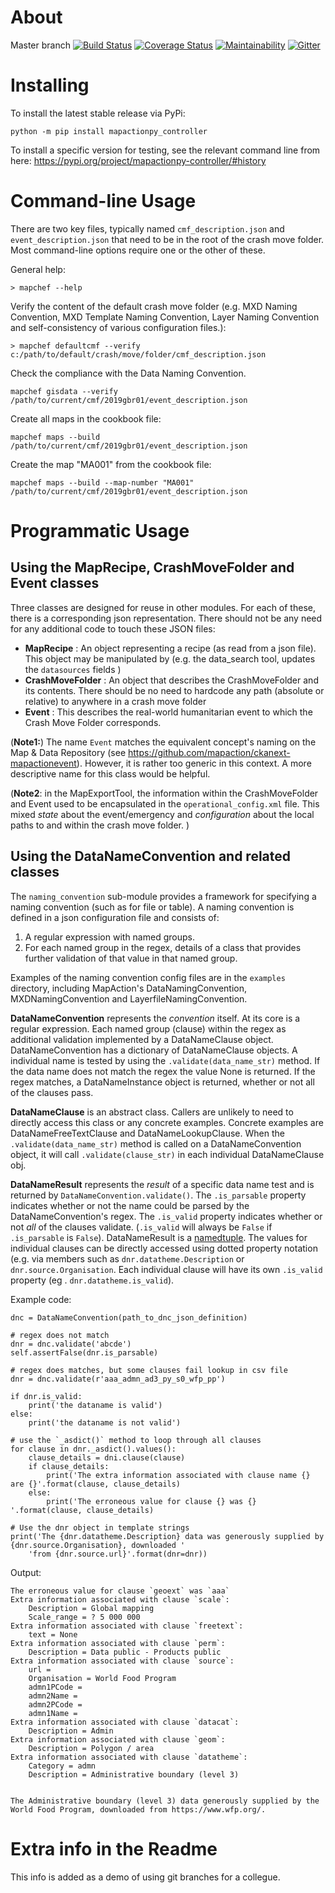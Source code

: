 About
=====

Master branch [![Build Status](https://travis-ci.com/mapaction/mapactionpy_controller.svg?branch=master)](https://travis-ci.com/mapaction/mapactionpy_controller) [![Coverage Status](https://coveralls.io/repos/github/mapaction/mapactionpy_controller/badge.svg?branch=master)](https://coveralls.io/github/mapaction/mapactionpy_controller?branch=master)
[![Maintainability](https://api.codeclimate.com/v1/badges/2cd96643c21a0cedaa57/maintainability)](https://codeclimate.com/github/mapaction/mapactionpy_controller/maintainability)
[![Gitter](https://badges.gitter.im/mapaction/gsoc-ideas.svg)](https://gitter.im/mapaction/gsoc-ideas?utm_source=badge&utm_medium=badge&utm_campaign=pr-badge)

Installing
==========
To install the latest stable release via PyPi:
```
python -m pip install mapactionpy_controller
```

To install a specific version for testing, see the relevant command line from here:
https://pypi.org/project/mapactionpy-controller/#history


Command-line Usage
==========
There are two key files, typically named `cmf_description.json` and `event_description.json` that need to be in the root of the crash move folder. Most command-line options require one or the other of these.

General help:
```
> mapchef --help
```

Verify the content of the default crash move folder (e.g. MXD Naming Convention, MXD Template Naming Convention, Layer Naming Convention and self-consistency of various configuration files.):
```
> mapchef defaultcmf --verify c:/path/to/default/crash/move/folder/cmf_description.json
```

Check the compliance with the Data Naming Convention.
```
mapchef gisdata --verify /path/to/current/cmf/2019gbr01/event_description.json
```

Create all maps in the cookbook file:
```
mapchef maps --build /path/to/current/cmf/2019gbr01/event_description.json
```

Create the map "MA001" from the cookbook file:
```
mapchef maps --build --map-number "MA001" /path/to/current/cmf/2019gbr01/event_description.json
```

Programmatic Usage
=====
Using the MapRecipe, CrashMoveFolder and Event classes
----
Three classes are designed for reuse in other modules. For each of these, there is a corresponding json representation. There should not be any need for any additional code to touch these JSON files:

* **MapRecipe** : An object representing a recipe (as read from a json file).  
This object may be manipulated by 
(e.g. the data_search tool, updates the `datasources` fields )
* **CrashMoveFolder** : An object that describes the CrashMoveFolder and its contents. There should be no need to hardcode any path (absolute or relative) to anywhere in a crash move folder
* **Event** : This describes the real-world humanitarian event to which the Crash Move Folder corresponds.

(**Note1:**) The name `Event` matches the equivalent concept's naming on the Map & Data Repository (see https://github.com/mapaction/ckanext-mapactionevent). However, it is rather too generic in this context. A more descriptive name for this class would be helpful.

(**Note2**: in the MapExportTool, the information within the CrashMoveFolder and Event used to be encapsulated in the `operational_config.xml` file. This mixed _state_ about the event/emergency and _configuration_ about the local paths to and within the crash move folder.  )


Using the DataNameConvention and related classes
----
The `naming_convention` sub-module provides a framework for specifying a naming convention (such as for file or table). A naming convention is defined in a json configuration file and consists of:
1) A regular expression with named groups.
2) For each named group in the regex, details of a class that provides further validation of that value in that named group.

Examples of the naming convention config files are in the `examples` directory, including MapAction's DataNamingConvention, MXDNamingConvention and LayerfileNamingConvention.

**DataNameConvention** represents the _convention_ itself. At its core is a regular expression. Each named group (clause) within the regex as additional validation implemented by a DataNameClause object. DataNameConvention has a dictionary of DataNameClause objects. A individual name is tested by using the `.validate(data_name_str)` method. If the data name does not match the regex the value None is returned. If the regex matches, a DataNameInstance object is returned, whether or not all of the clauses pass.

**DataNameClause** is an abstract class. Callers are unlikely to need to directly access this class or any concrete examples. Concrete examples are DataNameFreeTextClause and DataNameLookupClause. When the `.validate(data_name_str)` method is called on a DataNameConvention object, it will call `.validate(clause_str)` in each individual DataNameClause obj. 

**DataNameResult** represents the _result_ of a specific data name test and is returned by `DataNameConvention.validate()`. The `.is_parsable` property indicates whether or not the name could be parsed by the DataNameConvention's regex. The `.is_valid` property indicates whether or not _all_ of the clauses validate. (`.is_valid` will always be `False` if `.is_parsable` is `False`). DataNameResult is a [namedtuple](https://docs.python.org/2.7/library/collections.html#collections.namedtuple).
The values for individual clauses can be directly accessed using dotted property notation (e.g. via members such as  `dnr.datatheme.Description` or `dnr.source.Organisation`. Each individual clause will have its own `.is_valid` property (eg . `dnr.datatheme.is_valid`).

Example code:
```
dnc = DataNameConvention(path_to_dnc_json_definition)

# regex does not match
dnr = dnc.validate('abcde')
self.assertFalse(dnr.is_parsable)

# regex does matches, but some clauses fail lookup in csv file
dnr = dnc.validate(r'aaa_admn_ad3_py_s0_wfp_pp')

if dnr.is_valid:
    print('the dataname is valid')
else:
    print('the dataname is not valid')
    
# use the `_asdict()` method to loop through all clauses
for clause in dnr._asdict().values():
    clause_details = dni.clause(clause)
    if clause_details:
        print('The extra information associated with clause name {} are {}'.format(clause, clause_details)
    else:
        print('The erroneous value for clause {} was {} '.format(clause, clause_details)

# Use the dnr object in template strings
print('The {dnr.datatheme.Description} data was generously supplied by {dnr.source.Organisation}, downloaded '
    'from {dnr.source.url}'.format(dnr=dnr))
```
Output:
```
The erroneous value for clause `geoext` was `aaa`
Extra information associated with clause `scale`:
    Description = Global mapping
    Scale_range = ? 5 000 000
Extra information associated with clause `freetext`:
    text = None
Extra information associated with clause `perm`:
    Description = Data public - Products public
Extra information associated with clause `source`:
    url =
    Organisation = World Food Program
    admn1PCode =
    admn2Name =
    admn2PCode =
    admn1Name =
Extra information associated with clause `datacat`:
    Description = Admin
Extra information associated with clause `geom`:
    Description = Polygon / area
Extra information associated with clause `datatheme`:
    Category = admn
    Description = Administrative boundary (level 3)


The Administrative boundary (level 3) data generously supplied by the World Food Program, downloaded from https://www.wfp.org/.
```

# Extra info in the Readme

This info is added as a demo of using git branches for a collegue.
